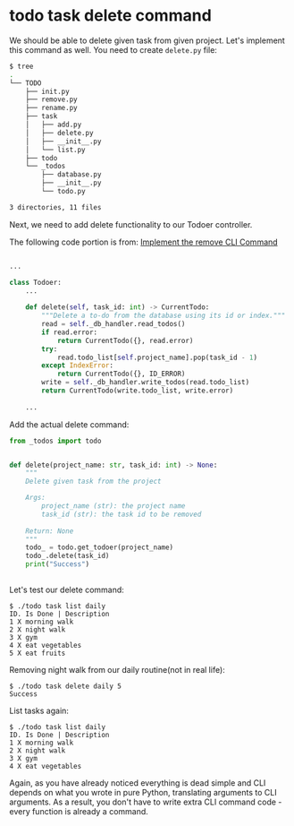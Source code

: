 # todo task delete command

We should be able to delete given task from given project.
Let's implement this command as well. You need to create `delete.py` file:

```bash
$ tree
.
└── TODO
    ├── init.py
    ├── remove.py
    ├── rename.py
    ├── task
    │   ├── add.py
    │   ├── delete.py
    │   ├── __init__.py
    │   └── list.py
    ├── todo
    └── _todos
        ├── database.py
        ├── __init__.py
        └── todo.py

3 directories, 11 files
```

Next, we need to add delete functionality to our Todoer controller.

The following code portion is from: [Implement the remove CLI Command](https://realpython.com/python-typer-cli/#implement-the-remove-cli-command)

```py title="_todos/todo.py"

...

class Todoer:
    ...
    
    def delete(self, task_id: int) -> CurrentTodo:
        """Delete a to-do from the database using its id or index."""
        read = self._db_handler.read_todos()
        if read.error:
            return CurrentTodo({}, read.error)
        try:
            read.todo_list[self.project_name].pop(task_id - 1)
        except IndexError:
            return CurrentTodo({}, ID_ERROR)
        write = self._db_handler.write_todos(read.todo_list)
        return CurrentTodo(write.todo_list, write.error)
    
    ...

```

Add the actual delete command:

```py title="delete.py"
from _todos import todo


def delete(project_name: str, task_id: int) -> None:
    """
    Delete given task from the project

    Args:
        project_name (str): the project name
        task_id (str): the task id to be removed
    
    Return: None
    """
    todo_ = todo.get_todoer(project_name)
    todo_.delete(task_id)
    print("Success")
    
```

Let's test our delete command:

```console
$ ./todo task list daily
ID. Is Done | Description
1 X morning walk
2 X night walk
3 X gym
4 X eat vegetables
5 X eat fruits
```

Removing night walk from our daily routine(not in real life):

```console
$ ./todo task delete daily 5
Success
```

List tasks again:

```console
$ ./todo task list daily
ID. Is Done | Description
1 X morning walk
2 X night walk
3 X gym
4 X eat vegetables
```

Again, as you have already noticed everything is dead simple and CLI depends on what you wrote in pure Python, translating arguments to CLI arguments.
As a result, you don't have to write extra CLI command code - every function is already a command.
